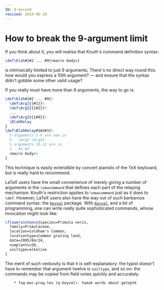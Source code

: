 ```yaml
---
ID: Q-moren9
revised: 2014-06-10
---
```

# How to break the 9-argument limit

If you think about it, you will realise that Knuth's command
definition syntax:
```latex
\def\blah#1#2 ... #9{<macro body>}
```
is intrinsically limited to just 9 arguments.  There's no direct way
round this: how would you express a 10th argument?&nbsp;&mdash; and ensure that
the syntax didn't gobble some other valid usage?

If you really must have more than 9 arguments, the way to go is:
<!-- {% raw %} -->
```latex
\def\blah#1#2 ... #9{%
  \def\ArgI{{#1}}%
  \def\ArgII{{#2}}%
  ...
  \def\ArgIX{{#9}}%
  \BlahRelay
}
\def\BlahRelay#1#2#3{%
  % arguments 1-9 are now in
  %   \ArgI-\ArgIX
  % arguments 10-12 are in
  %   #1-#3
  <macro body>%
}
```
<!-- {% endraw %} -->
This technique is easily extendible by concert pianists of the TeX
keyboard, but is really hard to recommend.

LaTeX users have the small convenience of merely giving a number of
arguments in the `\newcommand` that defines each part of the
relaying mechanism: Knuth's restriction applies to `\newcommand`
just as it does to `\def`.  However, LaTeX users also have the
way out of such barbarous command syntax: the [`keyval`](https://ctan.org/pkg/keyval)
package.  With [`keyval`](https://ctan.org/pkg/keyval), and a bit of programming, one can
write really quite sophisticated commands, whose invocation might look
like:
<!-- {% raw %} -->
```latex
\flowerinstance{species=Primula veris,
  family=Primulaceae,
  location=Coldham's Common,
  locationtype=Common grazing land,
  date=1995/04/24,
  numplants=50,
  soiltype=alkaline
}
```
<!-- {% endraw %} -->
The merit of such verbosity is that it is self-explanatory: the typist
doesn't have to remember that argument twelve is `soiltype`, and so
on: the commands may be copied from field notes quickly and
accurately.

        * faq-mac-prog.tex (q-keyval): tweak words about getoptk

